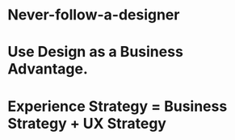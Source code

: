 # Never-follow-a-designer
# Use Design as a Business Advantage.
# Experience Strategy = Business Strategy + UX Strategy
